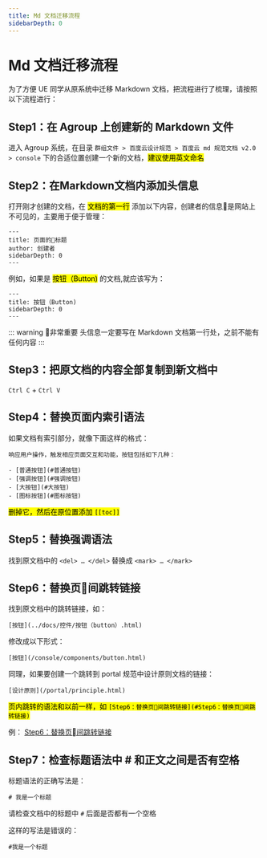 ```yaml
---
title: Md 文档迁移流程
sidebarDepth: 0
---
```


# Md 文档迁移流程

为了方便 UE 同学从原系统中迁移 Markdown 文档，把流程进行了梳理，请按照以下流程进行：

## Step1：在 Agroup 上创建新的 Markdown 文件

进入 Agroup 系统，在目录 `群组文件 > 百度云设计规范 > 百度云 md 规范文档 v2.0 > console` 下的合适位置创建一个新的文档，<mark>建议使用英文命名</mark>

## Step2：在Markdown文档内添加头信息

打开刚才创建的文档，在 <mark>文档的第一行</mark> 添加以下内容，创建者的信息是网站上不可见的，主要用于便于管理：

    ---
    title: 页面的标题
    author: 创建者
    sidebarDepth: 0
    ---

例如，如果是 <mark>按钮（Button)</mark> 的文档,就应该写为：

    ---
    title: 按钮（Button)
    sidebarDepth: 0
    ---

::: warning 非常重要
头信息一定要写在 Markdown 文档第一行处，之前不能有任何内容
:::

## Step3：把原文档的内容全部复制到新文档中

`Ctrl C` + `Ctrl V`

## Step4：替换页面内索引语法

如果文档有索引部分，就像下面这样的格式：

    响应用户操作，触发相应页面交互和功能，按钮包括如下几种：

    - [普通按钮](#普通按钮)
    - [强调按钮](#强调按钮)
    - [大按钮](#大按钮)
    - [图标按钮](#图标按钮)

<mark>删掉它，然后在原位置添加 `[[toc]]`</mark>

## Step5：替换强调语法

找到原文档中的 `<del> … </del>` 替换成 `<mark> … </mark>`

## Step6：替换页间跳转链接

找到原文档中的跳转链接，如：

    [按钮](../docs/控件/按钮（button）.html)

修改成以下形式：

    [按钮](/console/components/button.html)

同理，如果要创建一个跳转到 portal 规范中设计原则文档的链接：

    [设计原则](/portal/principle.html)

<mark>页内跳转的语法和以前一样，如 `[Step6：替换页间跳转链接](#Step6：替换页间跳转链接)`</mark>


例： [Step6：替换页间跳转链接](#Step6：替换页间跳转链接)

## Step7：检查标题语法中 # 和正文之间是否有空格

标题语法的正确写法是：
    
    # 我是一个标题


请检查文档中的标题中 `#` 后面是否都有一个空格

这样的写法是错误的：

    #我是一个标题